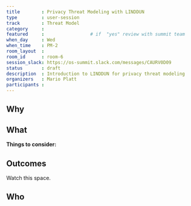 ```yaml
---
title        : Privacy Threat Modeling with LINDDUN
type         : user-session
track        : Threat Model
category     :
featured     :                 # if  "yes" review with summit team
when_day     : Wed
when_time    : PM-2
room_layout  :
room_id      : room-6
session_slack: https://os-summit.slack.com/messages/CAURV0D09
status       : draft
description  : Introduction to LINDDUN for privacy threat modeling
organizers   : Mario Platt
participants :
---
```


## Why


## What



**Things to consider:**



## Outcomes

Watch this space.

## Who

